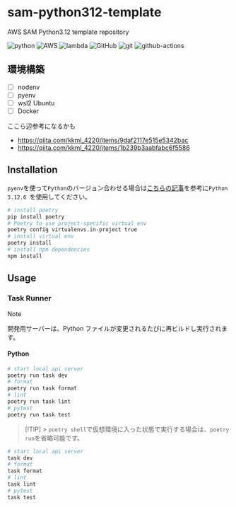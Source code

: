 # sam-python312-template

AWS SAM Python3.12 template repository

![python](https://img.shields.io/badge/-Python-F2C63C.svg?logo=python&style=for-the-badge) ![AWS](https://img.shields.io/badge/Amazon_AWS-232F3E?style=for-the-badge&logo=amazon-aws&logoColor=white) ![lambda](https://img.shields.io/badge/-AWS%20lambda-232F3E.svg?logo=aws-lambda&style=for-the-badge) ![GitHub](https://img.shields.io/badge/GitHub-100000?style=for-the-badge&logo=github&logoColor=white) ![git](https://img.shields.io/badge/GIT-E44C30?style=for-the-badge&logo=git&logoColor=white) ![github-actions](https://img.shields.io/badge/-githubactions-FFFFFF.svg?logo=github-actions&style=for-the-badge)

## 環境構築

- [ ] nodenv
- [ ] pyenv
- [ ] wsl2 Ubuntu
- [ ] Docker

ここら辺参考になるかも

- <https://qiita.com/kkml_4220/items/9daf2117e515e5342bac>
- <https://qiita.com/kkml_4220/items/1b239b3aabfabc6f5586>

## Installation

`pyenv`を使って`Python`のバージョン合わせる場合は[こちらの記事](https://qiita.com/twipg/items/75fc9428e4c33ed429c0)を参考に`Python 3.12.6
`を使用してください。

```bash
# install poetry
pip install poetry
# Poetry to use project-specific virtual env
poetry config virtualenvs.in-project true
# install virtual env
poetry install
# install npm dependencies
npm install
```

## Usage

### Task Runner

> [!NOTE]
> 開発用サーバーは、Python ファイルが変更されるたびに再ビルドし実行されます。

#### Python

```bash
# start local api server
poetry run task dev
# format
poetry run task format
# lint
poetry run task lint
# pytest
poetry run task test
```

> [!TIP] > `poetry shell`で仮想環境に入った状態で実行する場合は、`poetry run`を省略可能です。

```bash
# start local api server
task dev
# format
task format
# lint
task lint
# pytest
task test
```
